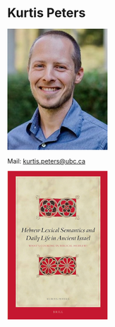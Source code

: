 # **Kurtis Peters**

![kurtis peters](../photos/kurtis_peters.jpeg)  

Mail: <a href="mailto:kurtis.peters@ubc.ca">kurtis.peters@ubc.ca</a>


![Peters’ book](../photos/peters-book.jpg)

 